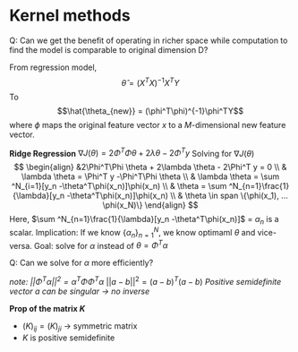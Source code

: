 # Kernel methods
Q:
Can we get the benefit of operating in richer space while computation to find the model is comparable to original dimension D?

From regression model,
$$\hat{\theta} = (X^TX)^{-1}X^TY$$
To 
$$\hat{\theta_{new}} = (\phi^T\phi)^{-1}\phi^TY$$
where $\phi$ maps the original feature vector $x$ to a $M$-dimensional new feature vector.

**Ridge Regression**
$\nabla J(\theta) = 2\Phi^T\Phi \theta + 2\lambda \theta - 2\Phi^T y$
Solving for $\nabla J(\theta)$
$$
\begin{align}
&2\Phi^T\Phi \theta + 2\lambda \theta - 2\Phi^T y = 0 \\
& \lambda \theta = \Phi^T y -\Phi^T\Phi \theta \\
& \lambda \theta = \sum ^N_{i=1}[y_n -\theta^T\phi(x_n)]\phi(x_n) \\
& \theta = \sum ^N_{n=1}\frac{1}{\lambda}[y_n -\theta^T\phi(x_n)]\phi(x_n) \\
& \theta \in span \{\phi(x_1), ... \phi(x_N)\}
\end{align}
$$
Here, $\sum ^N_{n=1}\frac{1}{\lambda}[y_n -\theta^T\phi(x_n)]$ = $\alpha_n$ is a scalar.
Implication: If we know $\{\alpha_n\}^N_{n=1}$, we know optimaml $\theta$ and vice-versa.
Goal: solve for $\alpha$ instead of $\theta = \Phi^T \alpha$

Q: Can we solve for $\alpha$ more efficiently?

*note: 
$||\Phi^T\alpha||^2 = \alpha^T \Phi \Phi^T\alpha$*
$||a-b||^2 = (a-b)^T(a-b)$
*Positive semidefinite vector $a$ can be singular $\rightarrow$ no inverse*

**Prop of the matrix $K$**
* $(K)_{ij} = (K)_{ji}$ $\rightarrow$ symmetric matrix
* $K$ is positive semidefinite

